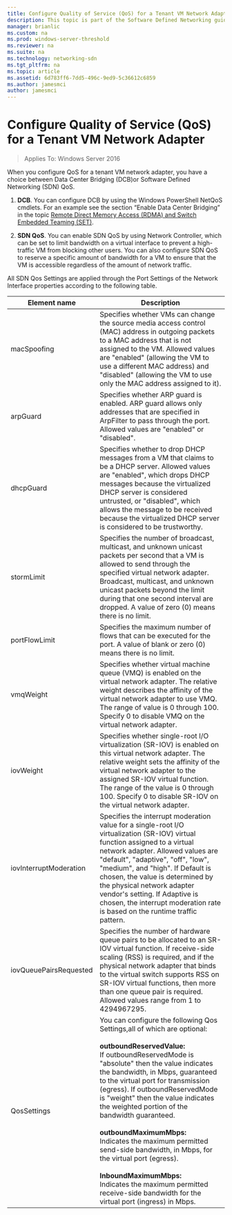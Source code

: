```yaml
---
title: Configure Quality of Service (QoS) for a Tenant VM Network Adapter
description: This topic is part of the Software Defined Networking guide on how to Manage Tenant Workloads and Virtual Networks in Windows Server 2016.
manager: brianlic
ms.custom: na
ms.prod: windows-server-threshold
ms.reviewer: na
ms.suite: na
ms.technology: networking-sdn
ms.tgt_pltfrm: na
ms.topic: article
ms.assetid: 6d783ff6-7dd5-496c-9ed9-5c36612c6859
ms.author: jamesmci
author: jamesmci
---
```

# Configure Quality of Service (QoS) for a Tenant VM Network Adapter

>Applies To: Windows Server 2016

When you configure QoS for a tenant VM network adapter, you have a choice between Data Center Bridging \(DCB\)or Software Defined Networking \(SDN\) QoS.

1.	**DCB**. You can configure DCB by using the Windows PowerShell NetQoS cmdlets. For an example see the section “Enable Data Center Bridging”  in the topic [Remote Direct Memory Access (RDMA) and Switch Embedded Teaming (SET)](../../technologies/hyper-v-virtual-switch/RDMA-and-Switch-Embedded-Teaming.md).

2.	**SDN QoS**. You can enable SDN QoS by using Network Controller, which can be set to limit bandwidth on a virtual interface to prevent a high-traffic VM from blocking other users.  You can also configure SDN QoS to reserve a specific amount of bandwidth for a VM to ensure that the VM is accessible regardless of the amount of network traffic.  

All SDN Qos Settings are applied through the Port Settings of the Network Interface properties according to the following table.

|Element name|Description|
|------------|-----------| 
|macSpoofing|Specifies whether VMs can change the source media access control \(MAC\) address in outgoing packets to a MAC address that is not assigned to the VM. Allowed values are "enabled" \(allowing the VM to use a different MAC address\) and "disabled" \(allowing the VM to use only the MAC address assigned to it\).|
|arpGuard|Specifies whether ARP guard is enabled.  ARP guard allows only addresses that are specified in ArpFilter to pass through the port.  Allowed values are "enabled" or "disabled".
|dhcpGuard|Specifies whether to drop DHCP messages from a VM that claims to be a DHCP server. Allowed values are "enabled", which drops DHCP messages because the virtualized DHCP server is considered untrusted, or "disabled", which allows the message to be received because the virtualized DHCP server is considered to be trustworthy.
|stormLimit|Specifies the number of broadcast, multicast, and unknown unicast packets per second that a VM is allowed to send through the specified virtual network adapter. Broadcast, multicast, and unknown unicast packets beyond the limit during that one second interval are dropped. A value of zero \(0\) means there is no limit.
|portFlowLimit|Specifies the maximum number of flows that can be executed for the port.  A value of blank or zero \(0\) means there is no limit.
|vmqWeight|Specifies whether virtual machine queue (VMQ) is enabled on the virtual network adapter. The relative weight describes the affinity of the virtual network adapter to use VMQ. The range of value is 0 through 100. Specify 0 to disable VMQ on the virtual network adapter.
|iovWeight|Specifies whether single-root I/O virtualization \(SR-IOV\) is enabled on this virtual network adapter. The relative weight sets the affinity of the virtual network adapter to the assigned SR-IOV virtual function. The range of the value is 0 through 100. Specify 0 to disable SR-IOV on the virtual network adapter. 
|iovInterruptModeration|Specifies the interrupt moderation value for a single-root I/O virtualization \(SR-IOV\) virtual function assigned to a virtual network adapter. Allowed values are "default", "adaptive", "off", "low", "medium", and "high".   If Default is chosen, the value is determined by the physical network adapter vendor's setting.  If Adaptive is chosen, the interrupt moderation rate is based on the runtime traffic pattern. 
|iovQueuePairsRequested|Specifies the number of hardware queue pairs to be allocated to an SR-IOV virtual function. If receive-side scaling \(RSS\) is required, and if the physical network adapter that binds to the virtual switch supports RSS on SR-IOV virtual functions, then more than one queue pair is required. Allowed values range from 1 to 4294967295. 
|QosSettings|You can configure the following Qos Settings,all of which are optional:  <br/><br />**outboundReservedValue:**<br/>If outboundReservedMode is "absolute" then the value indicates the bandwidth, in Mbps, guaranteed to the virtual port for transmission (egress). If outboundReservedMode is "weight" then the value indicates the weighted portion of the bandwidth guaranteed. <br/><br />**outboundMaximumMbps:**  <br/>Indicates the maximum permitted send-side bandwidth, in Mbps, for the virtual port (egress). <br/><br/>**InboundMaximumMbps:**  <br/>Indicates the maximum permitted receive-side bandwidth for the virtual port (ingress) in Mbps. |